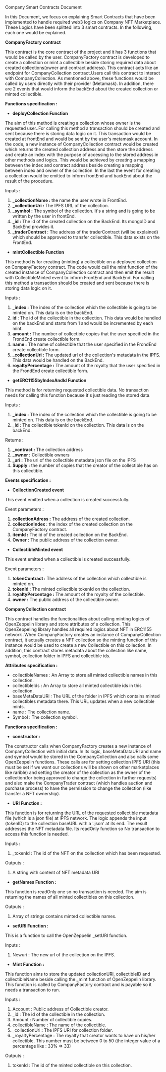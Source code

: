 Company Smart Contracts Document

In this Document, we focus on explaining Smart Contracts that have been implemented to handle required web3 logics on Company NFT Marketplace. These Logics have been splitted into 3 smart contracts. In the following, each one would be explained.

**CompanyFactory contract**

This contract is the core contract of the project and it has 3 functions that would be called by the user. CompanyFactory contract is developed to create a collection or mint a collectible beside storing required data about created collections(owner and contract address). This contract acts like an endpoint for CompanyCollection contract.Users call this contract to interact with CompanyCollection. As mentioned above, these functions would be called by users directly with their provider (Metamask). In addition, there are 2 events that would inform the backEnd about the created collection or minted collectible.

**Functions specification :**

- **deployCollection Function**

The aim of this method is creating a collection whose owner is the requested user..For calling this method a transaction should be created and sent because there is storing data logic on it. This transaction would be created at frontEnd and would be sent by the user's metamask account. In the code, a new instance of CompanyCollection contract would be created which returns the created collection address and then store the address and create an index with the purpose of accessing to the stored address in other methods and logics. This would be achieved by creating a mapping between the index and contract address beside creating a mapping between index and owner of the collection. In the last the event for creating a collection would be emitted to inform frontEnd and backEnd about the result of the procedure.

Inputs :

1. **\_collectionName :** the name the user wrote in FrontEnd.
2. **\_collectionUri :** The IPFS URL of the collection.
3. **\_symbol :** The symbol of the collection. It's a string and is going to be written by the user in frontEnd.
4. **\_id :** The id of the created collection on the BackEnd. Its mongoID and BackEnd provides it.
5. **\_traderContract :** The address of the traderContract (will be explained) which should be approved to transfer collectible. This data exists on the FrontEnd.

- **mintCollectible Function**

This method is for creating (minting) a collectible on a deployed collection on CompanyFactory contract. The code would call the mint function of the created instance of CompanyCollection contract and then emit the result with CollectibleMinted event to inform FrontEnd and BackEnd. For calling this method a transaction should be created and sent because there is storing data logic on it.

Inputs :

1. **\_index :** The index of the collection which the collectible is going to be minted on. This data is on the backEnd.
2. **id :** The id of the collectible in the collection. This data would be handled on the backEnd and starts from 1 and would be incremented by each mint.
3. **amount :** The number of collectible copies that the user specified in the FrondEnd create collectible form.
4. **name :** The name of collectible that the user specified in the FrondEnd create collectible form.
5. **\_collectionUri :** The updated url of the collection's metadata in the IPFS. This data would be handled on the BackEnd.
6. **royaltyPercentage :** The amount of the royalty that the user specified in the FrondEnd create collectible form.

- **getERC1155byIndexAndId Function**

This method is for returning requested collectible data. No transaction needs for calling this function because it's just reading the stored data.

Inputs :

1. **\_index :** The index of the collection which the collectible is going to be minted on. This data is on the backEnd.
2. **\_id :** The collectible tokenId on the collection. This data is on the backEnd.

Returns :

1. **\_contract :** The collection address
2. **\_owner :** Collectible owners
3. **\_uri :** The url of the collectible metadata json file on the IPFS
4. **Supply :** the number of copies that the creator of the collectible has on this collectible.

**Events specification :**

- **CollectionCreated event**

This event emitted when a collection is created successfully.

Event parameters :

1. **collectionAdress :** The address of the created collection.
2. **collectionIndex :** the index of the created collection on the CompanyFactory contract.
3. **itemId :** The id of the created collection on the BackEnd.
4. **Owner :** The public address of the collection owner.

- **CollectibleMinted event**

This event emitted when a collectible is created successfully.

Event parameters :

1. **tokenContract :** The address of the collection which collectible is minted on.
2. **tokenId :** The minted collectible tokenId on the collection.
3. **royaltyPercentage :** The amount of the royalty of the collectible.
4. **owner :** The public address of the collectible owner.

**CompanyCollection contract**

This contract handles the functionalities about calling minting logics of OpenZeppelin library and store attributes of a collection. This OpenZeppeling library handles all required logics about NFT in ERC1155 network .When CompanyFactory creates an instance of CompanyCollection contract, it actually creates a NFT collection so the minting function of this instance would be used to create a new Collectible on this collection. In addition, this contract stores metadata about the collection like name, symbol, collection folder in IPFS and collectible ids.

**Attributes specification :**

- collectibleNames : An Array to store all minted collectible names in this collection.
- collectibleIds : An Array to store all minted collectible ids in this collection.
- baseMetaDataURI : The URL of the folder in IPFS which contains minted collectibles metadata there. This URL updates when a new collectible mints.
- name : The collection name.
- Symbol : The collection symbol.

**Functions specification :**

- **constructor :**

The constructor calls when CompanyFactory creates a new instance of CompanyCollection with initial data. In its logic, baseMetaDataURI and name and symbol would be stored in the CompanyCollection and also calls some OpenZeppelin functions. These calls are for setting collection IPFS URI (this must be set if we want our collections will be shown on other marketplaces like rarible) and setting the creator of the collection as the owner of the collection(for being approved to change the collection in further requests) and also make the CompanyTrader contract (which handles auction and purchase process) to have the permission to change the collection (like transfer a NFT ownership).

- **URI Function :**

This function is for returning the URL of the requested collectible metadata file (which is a json file) at IPFS network. The logic appends the input (tokenID) to the collection baseURL with a '.json' at its end. The result addresses the NFT metadata file. Its readOnly function so No transaction to access this function is needed.

Inputs :

1. \_tokenId : The id of the NFT on the collection which has been requested.

Outputs :

1. A string with content of NFT metadata URI

- **getNames Function :**

This function is readOnly one so no transaction is needed. The aim is returning the names of all minted collectibles on this collection.

Outputs :

1. Array of strings contains minted collectible names.

- **setURI Function :**

This is a function to call the OpenZeppelin \_setURI function.

Inputs :

1. Newuri : The new url of the collection on the IPFS.

- **Mint Function :**

This function aims to store the updated collectionURI, collectibleID and collectibleName beside calling the \_mint function of OpenZeppelin library. This function is called by CompanyFactory contract and is payable so it needs a transaction to run.

Inputs :

1. Account : Public address of Collectible creator.
2. \_id : The id of the collectible in the collection.
3. Amount : Number of collectible copies.
4. collectibleName : The name of the collectible.
5. \_collectionUri : The IPFS URI for collection folder.
6. \_royaltyPercentage : The royalty that creator wants to have on his/her collectible. This number must be between 0 to 50 (the integer value of a percentage like : 33% =\> 33)

Outputs :

1. tokenId : The id of the minted collectible on this collection.
